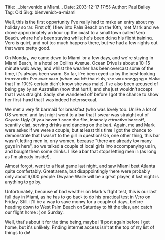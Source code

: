 Title: ...bienvenido a Miami...
Date: 2003-12-17 17:56
Author: Paul Bailey
Tag: Old
Slug: bienvenido-a-miami

Well, this is the first opportunity I've really had to make an entry
about my holiday so far. First off, I flew into Palm Beach on the 10th,
met Mark and we drove approximately an hour up the coast to a small town
called Vero Beach, where he's been staying whilst he's been doing his
flight training. Vero is quiet, and not too much happens there, but we
had a few nights out that were pretty good.

On Monday, we came down to Miami for a few days, and we're staying in
Miami Beach, in a hotel on Collins Avenue. Ocean Drive is about a 10-15
minute walk away, and whilst the weather has been overcast some of the
time, it's always been warm. So far, I've been eyed up by the
best-looking transvestite I've ever seen (when we left the club, she was
snogging a bloke that I'm 100% certain didn't know she was male). I've
also been accused of being gay by an Australian (now that hurt!), and
she just wouldn't accept that I was straight. Sadly, she wandered off
before I got the chance to show her first-hand that I was indeed
heterosexual.

We met a very fit barmaid for breakfast (who was lovely too. Unlike a
lot of US women) and last night went to a bar that I swear was straight
out of Coyote Ugly (if you haven't seen the film, insanely attractive
barstaff, scantily clad, serving drinks and dancing on the bar). Again,
me and Mark were asked if we were a couple, but at least this time I got
the chance to demonstrate that I wasn't to the girl in question! Oh, one
other thing, this bar wasn't letting men in, only women, because "there
are already too many guys in here", so we talked a couple of local girls
into accompanying us in, and bought them some drinks. I like a bar that
stops letting men in (as long as I'm already inside!).

Almost forgot, went to a Heat game last night, and saw Miami beat
Atlanta quite comfortably. Great arena, but disappointingly there were
probably only about 6,000 people. Dwyane Wade will be a great player, if
last night is anything to go by.

Unfortunately, because of bad weather on Mark's flight test, this is our
last full day in Miami, as he has to go back to do his practical test in
Vero on Friday. Still, it'll be a way to save money for a couple of
days, before heading down to West Palm Beach on Saturday to hit the
tiles, and catch our flight home :( on Sunday.

Well, that's about it for the time being, maybe I'll post again before I
get home, but it's unlikely. Finding internet access isn't at the top of
my list of things to do!
